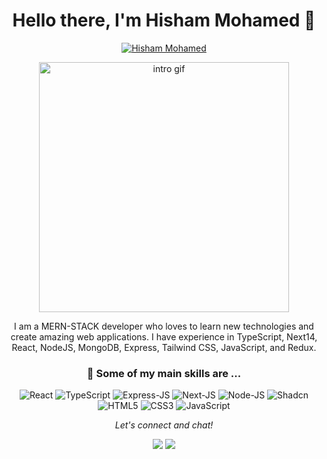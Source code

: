 <!-- Header -->
<h1 align="center">Hello there, I'm Hisham Mohamed 👋</h1>
<!-- Social badges -->
<p align="center">
  <a href="https://www.linkedin.com/in/hishammohamed252002/" target="blank"><img src="https://img.shields.io/badge/-Hisham--Mohamed-blue?style=for-the-badge&logo=Linkedin&logoColor=white&link=https://www.linkedin.com/in/hishammohamed252002/" alt="Hisham Mohamed " /></a>
</p>

<!-- About me -->
<p align="center">
  <img src="https://media1.giphy.com/media/qgQUggAC3Pfv687qPC/giphy.gif" width="400px" alt="intro gif"/>
</p>

<p align="center">I am a MERN-STACK developer who loves to learn new technologies and create amazing web applications. I have experience in TypeScript, Next14, React, NodeJS, MongoDB, Express, Tailwind CSS, JavaScript, and Redux. </p>

<!-- Skills -->
<h3 align="center">🚀 Some of my main skills are ...</h3>
<p align="center">
  <img src="https://img.shields.io/badge/-React-61DAFB?style=flat-square&logo=react&logoColor=black" alt="React"/>
   <img src="https://img.shields.io/badge/TypeScript-3178C6?logo=typescript&logoColor=fff" alt="TypeScript"/>
  <img src="https://img.shields.io/badge/Express.js-%23404d59.svg?logo=express&logoColor=%2361DAFB" alt="Express-JS" />
  <img src="https://img.shields.io/badge/Next.js-black?logo=next.js&logoColor=white" alt="Next-JS"/>
  <img src="https://img.shields.io/badge/Node.js-6DA55F?logo=node.js&logoColor=white" alt="Node-JS"/>
  <img src="https://img.shields.io/badge/shadcn%2Fui-000?logo=shadcnui&logoColor=fff" alt="Shadcn"/>
  <img src="https://img.shields.io/badge/-HTML5-E34F26?style=flat-square&logo=html5&logoColor=white" alt="HTML5"/>
  <img src="https://img.shields.io/badge/-CSS3-1572B6?style=flat-square&logo=css3&logoColor=white" alt="CSS3"/>
  <img src="https://img.shields.io/badge/-JavaScript-F7DF1E?style=flat-square&logo=javascript&logoColor=black" alt="JavaScript"/>
  
</p>

<!-- Footer -->
<p align='center'>
  <i>Let's connect and chat!</i>
  <p align='center'>
    <a href='https://hisham-portfolio-66040.web.app/' target='_blank'><img src='https://img.shields.io/badge/-Portfolio-000000?style=flat&logo=Google-Chrome&logoColor=white'/></a>
    <a href='https://www.linkedin.com/in/hishammohamed252002/' target='_blank'><img src='https://img.shields.io/badge/-LinkedIn-0077B5?style=flat&logo=Linkedin&logoColor=white'/></a>
  </p>
</p>

